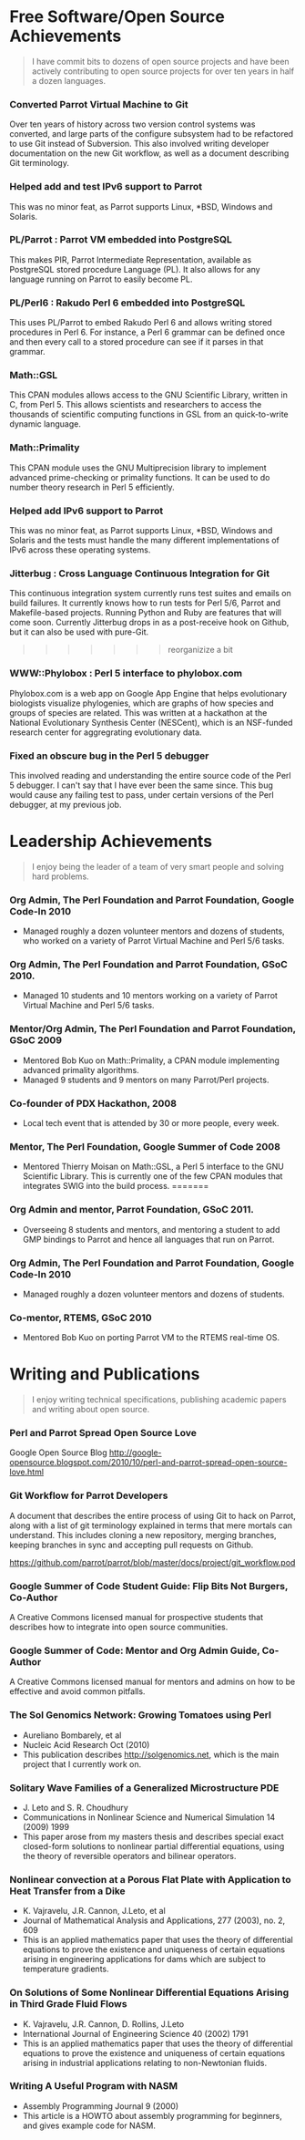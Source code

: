 # Free Software/Open Source Achievements

> I have commit bits to dozens of open source projects and have been actively contributing
to open source projects for over ten years in half a dozen languages.

### Converted Parrot Virtual Machine to Git
Over ten years of history across two version control systems was converted,
and large parts of the configure subsystem had to be refactored to use Git instead of Subversion.
This also involved writing developer documentation on the new Git workflow, as well as a
document describing Git terminology.

### Helped add and test IPv6 support to Parrot
This was no minor feat, as Parrot supports Linux, *BSD, Windows and Solaris.

### PL/Parrot : Parrot VM embedded into PostgreSQL
This makes PIR, Parrot Intermediate Representation, available as PostgreSQL stored procedure Language (PL).
It also allows for any language running on Parrot to easily become PL.

### PL/Perl6  : Rakudo Perl 6 embedded into PostgreSQL
This uses PL/Parrot to embed Rakudo Perl 6 and allows writing stored
procedures in Perl 6. For instance, a Perl 6 grammar can be defined once and then
every call to a stored procedure can see if it parses in that grammar.

### Math::GSL
This CPAN modules allows access to the GNU Scientific Library, written in C, from Perl 5.
This allows scientists and researchers to access the thousands of scientific computing
functions in GSL from an quick-to-write dynamic language.

### Math::Primality
This CPAN module uses the GNU Multiprecision library to implement advanced prime-checking or primality
functions. It can be used to do number theory research in Perl 5 efficiently.

### Helped add IPv6 support to Parrot
This was no minor feat, as Parrot supports Linux, *BSD, Windows and Solaris and the
tests must handle the many different implementations of IPv6 across these operating
systems.

### Jitterbug : Cross Language Continuous Integration for Git
This continuous integration system currently runs test suites and emails
on build failures. It currently knows how to run tests for Perl 5/6, Parrot
and Makefile-based projects. Running Python and Ruby are features that will
come soon. Currently Jitterbug drops in as a post-receive hook on Github, but it
can also be used with pure-Git.
>>>>>>> reorganizize a bit

### WWW::Phylobox : Perl 5 interface to phylobox.com
Phylobox.com is a web app on Google App Engine that helps evolutionary biologists
visualize phylogenies, which are graphs of how species and groups of species are related.
This was written at a hackathon at the National Evolutionary Synthesis Center (NESCent),
which is an NSF-funded research center for aggregrating evolutionary data.

### Fixed an obscure bug in the Perl 5 debugger
This involved reading and understanding the entire source code of the Perl 5 debugger.
I can't say that I have ever been the same since. This bug would cause any failing test
to pass, under certain versions of the Perl debugger, at my previous job.

# Leadership Achievements

> I enjoy being the leader of a team of very smart people and solving hard problems.

### Org Admin, The Perl Foundation and Parrot Foundation, Google Code-In 2010
* Managed roughly a dozen volunteer mentors and dozens of students, who worked on a variety
of Parrot Virtual Machine and Perl 5/6 tasks.

### Org Admin, The Perl Foundation and Parrot Foundation, GSoC 2010.
* Managed 10 students and 10 mentors working on a variety of Parrot Virtual Machine and Perl 5/6 tasks.

### Mentor/Org Admin, The Perl Foundation and Parrot Foundation, GSoC 2009
* Mentored Bob Kuo on Math::Primality, a CPAN module implementing advanced primality algorithms.
* Managed 9 students and 9 mentors on many Parrot/Perl projects.

### Co-founder of PDX Hackathon, 2008
* Local tech event that is attended by 30 or more people, every week.

### Mentor, The Perl Foundation, Google Summer of Code 2008
* Mentored Thierry Moisan on Math::GSL, a Perl 5 interface to the GNU Scientific Library. This
is currently one of the few CPAN modules that integrates SWIG into the build process.
=======
### Org Admin and mentor, Parrot Foundation, GSoC 2011.
* Overseeing 8 students and mentors, and mentoring a student to add GMP bindings to Parrot
and hence all languages that run on Parrot.

### Org Admin, The Perl Foundation and Parrot Foundation, Google Code-In 2010
* Managed roughly a dozen volunteer mentors and dozens of students.

### Co-mentor, RTEMS, GSoC 2010
* Mentored Bob Kuo on porting Parrot VM to the RTEMS real-time OS.

# Writing and Publications

> I enjoy writing technical specifications, publishing academic papers and writing about open source.

### Perl and Parrot Spread Open Source Love
Google Open Source Blog
http://google-opensource.blogspot.com/2010/10/perl-and-parrot-spread-open-source-love.html

### Git Workflow for Parrot Developers
A document that describes the entire process of using Git to hack on Parrot,
along with a list of git terminology explained in terms that mere mortals can
understand. This includes cloning a new repository, merging branches, keeping
branches in sync and accepting pull requests on Github.

https://github.com/parrot/parrot/blob/master/docs/project/git_workflow.pod

### Google Summer of Code Student Guide: Flip Bits Not Burgers, Co-Author
A Creative Commons licensed manual for prospective students that describes how to integrate into open source communities.

### Google Summer of Code: Mentor and Org Admin Guide, Co-Author
A Creative Commons licensed manual for mentors and admins on how to be effective and avoid common pitfalls.

### The Sol Genomics Network: Growing Tomatoes using Perl
* Aureliano Bombarely, et al
* Nucleic Acid Research Oct (2010)
* This publication describes http://solgenomics.net, which is the main project that I currently work on.

### Solitary Wave Families of a Generalized Microstructure PDE
* J. Leto and S. R. Choudhury
* Communications in Nonlinear Science and Numerical Simulation 14 (2009) 1999
* This paper arose from my masters thesis and describes special exact closed-form solutions to nonlinear partial differential equations, using the theory of reversible operators and bilinear operators.

### Nonlinear convection at a Porous Flat Plate with Application to Heat Transfer from a Dike
* K. Vajravelu, J.R. Cannon, J.Leto, et al
* Journal of Mathematical Analysis and Applications, 277 (2003), no. 2, 609
* This is an applied mathematics paper that uses the theory of differential equations to prove the existence and uniqueness of certain equations arising in engineering applications for dams which are subject to temperature gradients.

### On Solutions of Some Nonlinear Differential Equations Arising in Third Grade Fluid Flows
* K. Vajravelu, J.R. Cannon, D. Rollins, J.Leto
* International Journal of Engineering Science 40 (2002) 1791
* This is an applied mathematics paper that uses the theory of differential equations to prove the existence and uniqueness of certain equations arising in industrial applications relating to non-Newtonian fluids.

### Writing A Useful Program with NASM
* Assembly Programming Journal 9 (2000)
* This article is a HOWTO about assembly programming for beginners, and gives example code for NASM.
